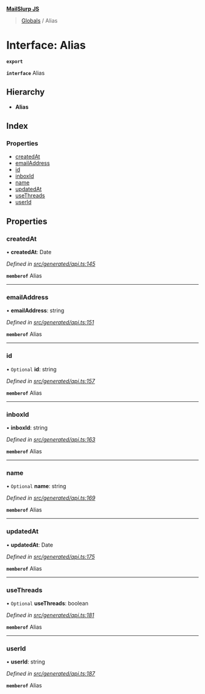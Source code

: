 **[MailSlurp JS](../README.md)**

> [Globals](../README.md) / Alias

# Interface: Alias

**`export`** 

**`interface`** Alias

## Hierarchy

* **Alias**

## Index

### Properties

* [createdAt](alias.md#createdat)
* [emailAddress](alias.md#emailaddress)
* [id](alias.md#id)
* [inboxId](alias.md#inboxid)
* [name](alias.md#name)
* [updatedAt](alias.md#updatedat)
* [useThreads](alias.md#usethreads)
* [userId](alias.md#userid)

## Properties

### createdAt

•  **createdAt**: Date

*Defined in [src/generated/api.ts:145](https://github.com/mailslurp/mailslurp-client/blob/2c659a7/src/generated/api.ts#L145)*

**`memberof`** Alias

___

### emailAddress

•  **emailAddress**: string

*Defined in [src/generated/api.ts:151](https://github.com/mailslurp/mailslurp-client/blob/2c659a7/src/generated/api.ts#L151)*

**`memberof`** Alias

___

### id

• `Optional` **id**: string

*Defined in [src/generated/api.ts:157](https://github.com/mailslurp/mailslurp-client/blob/2c659a7/src/generated/api.ts#L157)*

**`memberof`** Alias

___

### inboxId

•  **inboxId**: string

*Defined in [src/generated/api.ts:163](https://github.com/mailslurp/mailslurp-client/blob/2c659a7/src/generated/api.ts#L163)*

**`memberof`** Alias

___

### name

• `Optional` **name**: string

*Defined in [src/generated/api.ts:169](https://github.com/mailslurp/mailslurp-client/blob/2c659a7/src/generated/api.ts#L169)*

**`memberof`** Alias

___

### updatedAt

•  **updatedAt**: Date

*Defined in [src/generated/api.ts:175](https://github.com/mailslurp/mailslurp-client/blob/2c659a7/src/generated/api.ts#L175)*

**`memberof`** Alias

___

### useThreads

• `Optional` **useThreads**: boolean

*Defined in [src/generated/api.ts:181](https://github.com/mailslurp/mailslurp-client/blob/2c659a7/src/generated/api.ts#L181)*

**`memberof`** Alias

___

### userId

•  **userId**: string

*Defined in [src/generated/api.ts:187](https://github.com/mailslurp/mailslurp-client/blob/2c659a7/src/generated/api.ts#L187)*

**`memberof`** Alias
